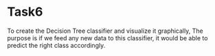 # Task6
To create the Decision Tree classifier and visualize it graphically, The purpose is if we feed any new data to this classifier, it would be able to
predict the right class accordingly.
